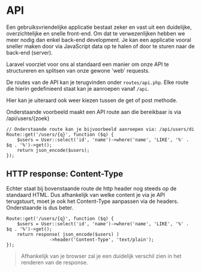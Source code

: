# API

Een gebruiksvriendelijke applicatie bestaat zeker en vast uit een duidelijke, overzichtelijke en snelle front-end. Om dat te verwezenlijken hebben we meer nodig dan enkel back-end development. Je kan een applicatie vooral sneller maken door via JavaScript data op te halen of door te sturen naar de back-end (server).

Laravel voorziet voor ons al standaard een manier om onze API te structureren en splitsen van onze gewone 'web' requests.

De routes van de API kan je terugvinden onder `routes/api.php`. Elke route die hierin gedefinieerd staat kan je aanroepen vanaf `/api`.

Hier kan je uiteraard ook weer kiezen tussen de get of post methode.

Onderstaande voorbeeld maakt een API route aan die bereikbaar is via /api/users/{zoek}

```
// Onderstaande route kan je bijvoorbeeld aanroepen via: /api/users/di
Route::get('/users/{q}', function ($q) {
    $users = User::select('id', 'name')->where('name', 'LIKE', '%' . $q . '%')->get();
    return json_encode($users);
});
```

## HTTP response: Content-Type

Echter staat bij bovenstaande route de http header nog steeds op de standaard HTML. Dus afhankelijk van welke content je via je API terugstuurt, moet je ook het Content-Type aanpassen via de headers. Onderstaande is dus beter.

```
Route::get('/users/{q}', function ($q) {
    $users = User::select('id', 'name')->where('name', 'LIKE', '%' . $q . '%')->get();
    return response( json_encode($users) )
                ->header('Content-Type', 'text/plain');
});
```

> Afhankelijk van je browser zal je een duidelijk verschil zien in het renderen van de response.